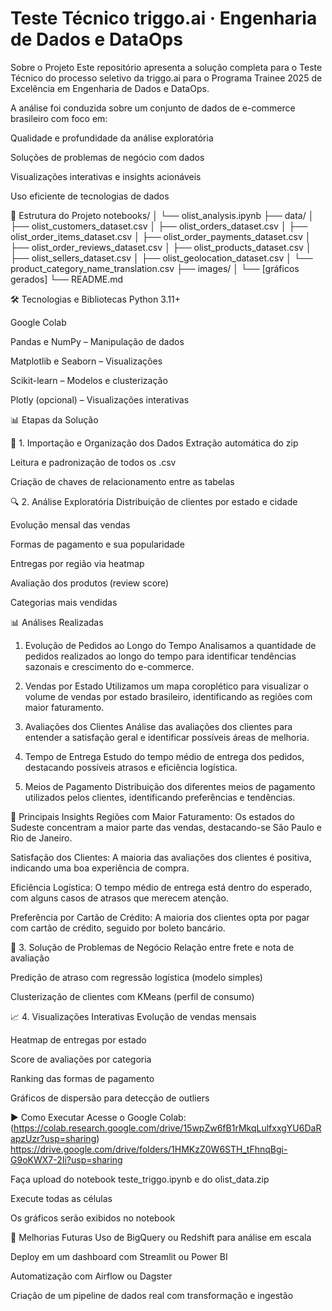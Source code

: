 # Teste Técnico triggo.ai · Engenharia de Dados e DataOps

Sobre o Projeto
Este repositório apresenta a solução completa para o Teste Técnico do processo seletivo da triggo.ai para o Programa Trainee 2025 de Excelência em Engenharia de Dados e DataOps.

A análise foi conduzida sobre um conjunto de dados de e-commerce brasileiro com foco em:

Qualidade e profundidade da análise exploratória

Soluções de problemas de negócio com dados

Visualizações interativas e insights acionáveis

Uso eficiente de tecnologias de dados



🧱 Estrutura do Projeto
notebooks/
│   └── olist_analysis.ipynb
├── data/
│   ├── olist_customers_dataset.csv
│   ├── olist_orders_dataset.csv
│   ├── olist_order_items_dataset.csv
│   ├── olist_order_payments_dataset.csv
│   ├── olist_order_reviews_dataset.csv
│   ├── olist_products_dataset.csv
│   ├── olist_sellers_dataset.csv
│   ├── olist_geolocation_dataset.csv
│   └── product_category_name_translation.csv
├── images/
│   └── [gráficos gerados]
└── README.md



🛠️ Tecnologias e Bibliotecas
Python 3.11+

Google Colab

Pandas e NumPy – Manipulação de dados

Matplotlib e Seaborn – Visualizações

Scikit-learn – Modelos e clusterização

Plotly (opcional) – Visualizações interativas




📊 Etapas da Solução

📁 1. Importação e Organização dos Dados
Extração automática do zip

Leitura e padronização de todos os .csv

Criação de chaves de relacionamento entre as tabelas

🔍 2. Análise Exploratória
Distribuição de clientes por estado e cidade

Evolução mensal das vendas

Formas de pagamento e sua popularidade

Entregas por região via heatmap

Avaliação dos produtos (review score)

Categorias mais vendidas

📊 Análises Realizadas
1. Evolução de Pedidos ao Longo do Tempo
Analisamos a quantidade de pedidos realizados ao longo do tempo para identificar tendências sazonais e crescimento do e-commerce.

2. Vendas por Estado
Utilizamos um mapa coroplético para visualizar o volume de vendas por estado brasileiro, identificando as regiões com maior faturamento.

3. Avaliações dos Clientes
Análise das avaliações dos clientes para entender a satisfação geral e identificar possíveis áreas de melhoria.

4. Tempo de Entrega
Estudo do tempo médio de entrega dos pedidos, destacando possíveis atrasos e eficiência logística.

5. Meios de Pagamento
Distribuição dos diferentes meios de pagamento utilizados pelos clientes, identificando preferências e tendências.

📌 Principais Insights
Regiões com Maior Faturamento: Os estados do Sudeste concentram a maior parte das vendas, destacando-se São Paulo e Rio de Janeiro.

Satisfação dos Clientes: A maioria das avaliações dos clientes é positiva, indicando uma boa experiência de compra.

Eficiência Logística: O tempo médio de entrega está dentro do esperado, com alguns casos de atrasos que merecem atenção.

Preferência por Cartão de Crédito: A maioria dos clientes opta por pagar com cartão de crédito, seguido por boleto bancário.


🚀 3. Solução de Problemas de Negócio
Relação entre frete e nota de avaliação

Predição de atraso com regressão logística (modelo simples)

Clusterização de clientes com KMeans (perfil de consumo)

📈 4. Visualizações Interativas
Evolução de vendas mensais

Heatmap de entregas por estado

Score de avaliações por categoria

Ranking das formas de pagamento

Gráficos de dispersão para detecção de outliers



▶️ Como Executar
Acesse o Google Colab: (https://colab.research.google.com/drive/15wpZw6fB1rMkqLulfxxgYU6DaRapzUzr?usp=sharing) https://drive.google.com/drive/folders/1HMKzZ0W6STH_tFhnqBgi-G9oKWX7-2Ii?usp=sharing

Faça upload do notebook teste_triggo.ipynb e do olist_data.zip

Execute todas as células

Os gráficos serão exibidos no notebook



🔧 Melhorias Futuras
Uso de BigQuery ou Redshift para análise em escala

Deploy em um dashboard com Streamlit ou Power BI

Automatização com Airflow ou Dagster

Criação de um pipeline de dados real com transformação e ingestão

